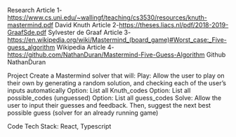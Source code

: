 Research
Article 1- https://www.cs.uni.edu/~wallingf/teaching/cs3530/resources/knuth-mastermind.pdf
David Knuth
Article 2-https://theses.liacs.nl/pdf/2018-2019-GraafSde.pdf
Sylvester de Graaf
Article 3-https://en.wikipedia.org/wiki/Mastermind_(board_game)#Worst_case:_Five-guess_algorithm
Wikipedia
Article 4- https://github.com/NathanDuran/Mastermind-Five-Guess-Algorithm
Github NathanDuran

Project
Create a Mastermind solver that will:
Play: Allow the user to play on their own by generating a random solution, and checking each of the user’s inputs automatically
Option: List all Knuth_codes
Option: List all possible_codes (unguessed)
Option: List all guess_codes
Solve: Allow the user to input their guesses and feedback. Then, suggest the next best possible guess (solver for an already running game)

Code
Tech Stack: React, Typescript

